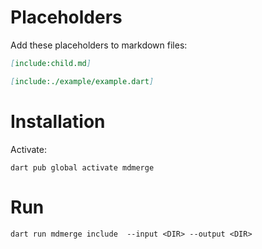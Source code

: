 # Placeholders

Add these placeholders to markdown files:

```md
[include:child.md]

[include:./example/example.dart]
```

# Installation 

Activate:
```shell
dart pub global activate mdmerge
```

# Run

```shell
dart run mdmerge include  --input <DIR> --output <DIR>
```
